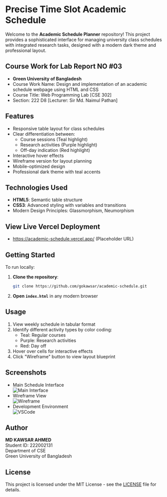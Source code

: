 # Precise Time Slot Academic Schedule
Welcome to the **Academic Schedule Planner** repository! This project provides a sophisticated interface for managing university class schedules with integrated research tasks, designed with a modern dark theme and professional layout.

## Course Work for Lab Report NO #03
- **Green University of Bangladesh**  
- Course Work Name: Design and implementation of an academic schedule webpage using HTML and CSS  
- Course Title: Web Programming Lab [CSE 302]  
- Section: 222 D8 [Lecturer: Sir Md. Naimul Pathan]  

## Features
- Responsive table layout for class schedules
- Clear differentiation between:
  - Course sessions (Teal highlight)
  - Research activities (Purple highlight)
  - Off-day indication (Red highlight)
- Interactive hover effects
- Wireframe version for layout planning
- Mobile-optimized design
- Professional dark theme with teal accents

## Technologies Used
- **HTML5**: Semantic table structure
- **CSS3**: Advanced styling with variables and transitions
- Modern Design Principles: Glassmorphism, Neumorphism

## View Live Vercel Deployment
- https://academic-schedule.vercel.app/ (Placeholder URL)

## Getting Started
To run locally:
1. **Clone the repository**:
    ```bash
    git clone https://github.com/gokawsar/academic-schedule.git
    ```
2. **Open `index.html`** in any modern browser

## Usage
1. View weekly schedule in tabular format
2. Identify different activity types by color coding:
   - Teal: Regular courses
   - Purple: Research activities
   - Red: Day off
3. Hover over cells for interactive effects
4. Click "Wireframe" button to view layout blueprint

## Screenshots
- Main Schedule Interface  
  ![Main Interface](https://github.com/user-attachments/assets/schedule-main.png)
- Wireframe View  
  ![Wireframe](https://github.com/user-attachments/assets/schedule-wireframe.png)
- Development Environment  
  ![VSCode](https://github.com/user-attachments/assets/schedule-dev.png)

## Author
**MD KAWSAR AHMED**  
Student ID: 222002131  
Department of CSE  
Green University of Bangladesh

## License
This project is licensed under the MIT License - see the [LICENSE](LICENSE) file for details.
